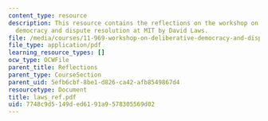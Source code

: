 ```yaml
---
content_type: resource
description: This resource contains the reflections on the workshop on deliberative
  democracy and dispute resolution at MIT by David Laws.
file: /media/courses/11-969-workshop-on-deliberative-democracy-and-dispute-resolution-summer-2005/7748c9d5149ded6191a9578305569d02_laws_ref.pdf
file_type: application/pdf
learning_resource_types: []
ocw_type: OCWFile
parent_title: Reflections
parent_type: CourseSection
parent_uid: 5efb6cbf-8be1-d826-ca42-afb8549867d4
resourcetype: Document
title: laws_ref.pdf
uid: 7748c9d5-149d-ed61-91a9-578305569d02
---
```


